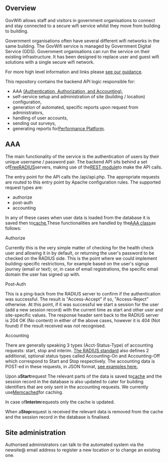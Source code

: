 Overview
--------
GovWifi allows staff and visitors in government organisations to connect and stay connected to a secure wifi service 
whilst they move from building to building.

Government organisations often have several different wifi networks in the same building.
The GovWifi service is managed by Government Digital Service (GDS). Government organisations can run the service on
their existing infrastructure. It has been designed to replace user and guest wifi solutions with a single secure
wifi network.

For more high level information and links please
[see our guidance](https://www.gov.uk/government/publications/govwifi/govwifi).

This repository contains the backend API logic responsible for:
- AAA
[(Authentication, Authorization, and Accounting)](http://networkradius.com/doc/3.0.10/concepts/introduction/AAA.html),
- self-service setup and administration of site (building / location) configuration,
- generation of automated, specific reports upon request from administrators,
- handling of user accounts,
- sending out surveys,
- generating reports for[Performance Platform](https://www.gov.uk/performance/govwifi).


AAA
---
The main functionality of the service is the authentication of users by their unique username / password pair. The 
backend API sits behind a set of[FreeRADIUS](http://freeradius.org/)servers, making use of
the[REST module](http://networkradius.com/doc/3.0.10/raddb/mods-available/rest.html)to make the API calls.

The entry point for the API calls the /api/api.php. The appropriate requests are routed to this entry point by Apache
configuration rules. The supported request types are:
- authorize
- post-auth
- accounting

In any of these cases when user data is loaded from the database it is saved then
to[cache.](https://github.com/alphagov/govwifi/blob/master/src/Cache.php)These functionalities are handled by
the[AAA class](https://github.com/alphagov/govwifi/blob/master/src/AAA.php)as follows:

Authorize

Currently this is the very simple matter of checking for the health check user and allowing it in by default, or
returning the user's password to be checked on the RADIUS side.
This is the point where we could implement building-specific restrictions, for example based on the user's signup
journey (email or text); or, in case of email registrations, the specific email domain the user has signed up with.

Post-Auth

This is a ping-back from the RADIUS server to confirm if the authentication was successful. The result is
"Access-Accept" if so, "Access-Reject" otherwise. At this point, if it was successful we start a session for the user
(add a new session record) with the current time as start and other user and site-specific values.
The response header sent back to the RADIUS server is 204 OK (No content) in either of the above cases, however it
is 404 (Not found) if the result received was not recognised.

Accounting

There are generally speaking 3 types (Acct-Status-Type) of accounting requests: start, stop and interim.
[The RADIUS standard](https://tools.ietf.org/html/rfc2866) also defines 2 additional, optional status types called
Accounting-On and Accounting-Off which correspond to Start and Stop respectively.
The accounting data is POST-ed in these requests, in JSON format,
[see examples here.](https://github.com/alphagov/govwifi/tree/master/tests/acceptance/config)

Upon a**Start**request The relevant parts of the data is saved
to[cache](https://github.com/alphagov/govwifi/blob/master/src/Cache.php)
and the session record in the database is also updated to cater for building identifiers that are only sent in the
accounting requests. We currently use[Memcached](https://memcached.org/)for caching.

In case of**Interim**requests only the cache is updated.

When a**Stop**request is received the relevant data is removed from the cache and the session record in the database is
finalised.

Site administration
-------------------

Authorised administrators can talk to the automated system via the newsite@ email address to register a new location or
to change an existing one.
